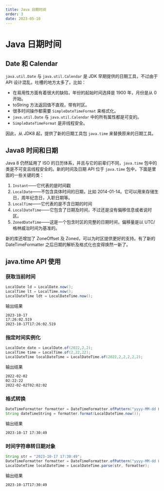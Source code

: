 ```yaml
---
title: Java 日期时间
order: 3
date: 2023-05-10
---
```


# Java 日期时间

## Date 和 Calendar

`java.util.Date` 与 `java.util.Calendar` 是 JDK 早期提供的日期工具，不过由于 API 设计混乱，吐槽的地方太多了。比如：

- 在易用性方面有着很大的缺陷，年份的起始时间选择是 1900 年，月份是从 0 开始。
- toString 方法返回值不直观，带有时区。
- 很多时间操作都需要 `SimpleDateTimeFormat` 来格式化。
- `java.util.Date` 与 `java.util.Calendar` 中的所有属性都是可变的。
- `SimpleDateTimeFormat` 是非线程安全。

因此，从 JDK8 起，提供了新的日期工具包 `java.time` 来替换原来的日期工具。

## Java8 时间和日期

Java 8 仍然延用了 ISO 的日历体系，并且与它的前辈们不同，`java.time` 包中的类是不可变且线程安全的。新的时间及日期 API 位于 `java.time` 包中，下面是里面的一些关键的类：

1. `Instant`——它代表的是时间戳 
2. `LocalDate`——不包含具体时间的日期，比如 2014-01-14。它可以用来存储生日，周年纪念日，入职日期等。
3. `LocalTime`——它代表的是不含日期的时间 
4. `LocalDateTime`——它包含了日期及时间，不过还是没有偏移信息或者说时区。
5. `ZonedDateTime`——这是一个包含时区的完整的日期时间，偏移量是以 UTC/格林威治时间为基准的。

新的库还增加了 ZoneOffset 及 Zoned，可以为时区提供更好的支持。有了新的 DateTimeFormatter 之后日期的解析及格式化也变得焕然一新了。

## java.time API 使用

### 获取当前时间

```java
LocalDate ld = LocalDate.now();
LocalTime lt = LocalTime.now();
LocalDateTime ldt = LocalDateTime.now();
```

输出结果

```bash
2023-10-17
17:26:02.519
2023-10-17T17:26:02.519
```

### 指定时间实例化

```java
LocalDate date = LocalDate.of(2022,2,2);
LocalTime time = LocalTime.of(2,22,22);
LocalDateTime localDateTime = LocalDateTime.of(2022,2,2,2,2,2);
```

输出结果

```bash
2022-02-02
02:22:22
2022-02-02T02:02:02
```

### 格式转换

```java
DateTimeFormatter formatter = DateTimeFormatter.ofPattern("yyyy-MM-dd HH:mm:ss");
String dateTimeString = formatter.format(LocalDateTime.now());
```

输出结果

```bash
2023-10-17 17:30:49
```

### 时间字符串转日期对象

```java
String str = "2023-10-17 17:30:49";
DateTimeFormatter formatter = DateTimeFormatter.ofPattern("yyyy-MM-dd HH:mm:ss");
LocalDateTime localDateTime = LocalDateTime.parse(str, formatter);
```

输出结果

```bash
2023-10-17T17:30:49
```
